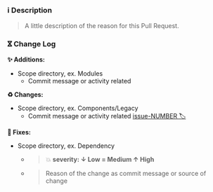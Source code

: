 ### ℹ️ Description
> A little description of the reason for this Pull Request.

### ⴵ Change Log
**✨ Additions:**
- Scope directory, ex. Modules
    - Commit message or activity related

**♻️ Changes:**
- Scope directory, ex. Components/Legacy
    - Commit message or activity related [issue-NUMBER 🏷](https://github.com/Three-Points/dockery/issues/1)

**🐛 Fixes:**
- Scope directory, ex. Dependency
    - > 💥 **severity: ↓ Low = Medium ↑ High**
    - > Reason of the change as commit message or source of change